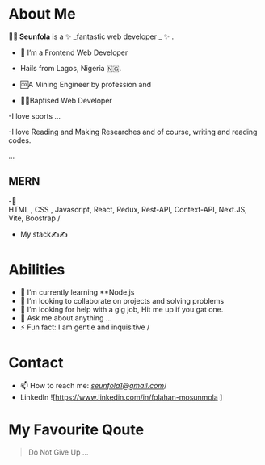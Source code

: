 # About Me
**🤵‍♂️ Seunfola** is a ✨ _fantastic web developer _ ✨ .

- 🔭 I’m a Frontend Web Developer

- Hails from Lagos, Nigeria 🇳🇬.

- 🆒A Mining Engineer by profession and

- 👨‍💻Baptised Web Developer <br/>

-I love sports ...<br/>

-I love Reading and Making Researches and of course, writing and reading codes.

...

## MERN 
-📝 <br/>
   HTML , CSS , Javascript, React, Redux, Rest-API, Context-API, Next.JS, Vite, Boostrap /
- My stack✍✍


# Abilities
- 🌱 I’m currently learning **Node.js
- 👯 I’m looking to collaborate on projects and solving problems
- 🤔 I’m looking for help with a gig job, Hit me up if you gat one.
- 💬 Ask me about anything ...
- ⚡ Fun fact:  I am gentle and inquisitive /


# Contact
- 📫 How to reach me: *seunfola1@gmail.com*/
- LinkedIn
![https://www.linkedin.com/in/folahan-mosunmola
]


# My Favourite Qoute
>Do Not Give Up 
...


